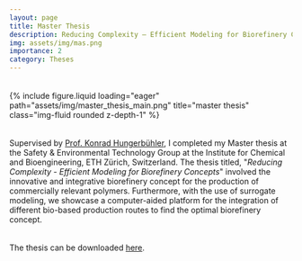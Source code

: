 ```yaml
---
layout: page
title: Master Thesis
description: Reducing Complexity — Efficient Modeling for Biorefinery Concepts
img: assets/img/mas.png
importance: 2
category: Theses
---
```

<hr style="height:5px; visibility:hidden;" />

<div class="row">
    <div class="col-sm mt-3 mt-md-0">
        {% include figure.liquid loading="eager" path="assets/img/master_thesis_main.png" title="master thesis" class="img-fluid rounded z-depth-1" %}
    </div>
</div>
<hr style="height:5px; visibility:hidden;" />

Supervised by [Prof. Konrad Hungerbühler](https://master-energy.ethz.ch/people/person-detail.html?persid=78868), I completed my Master thesis at the Safety & Environmental Technology Group at the Institute for Chemical and Bioengineering, ETH Zürich, Switzerland. The thesis titled, "*Reducing Complexity - Efficient Modeling for Biorefinery Concepts*" involved the innovative and integrative biorefinery concept for the production of commercially relevant polymers. Furthermore, with the use of surrogate modeling, we showcase a computer-aided platform for the integration of different bio-based production routes to find the optimal biorefinery concept.

<hr style="height:5px; visibility:hidden;" />

The thesis can be downloaded <a href="{{ '/assets/pdf/theses/master_thesis.pdf' | relative_url }}" target="_blank">here</a>. 
